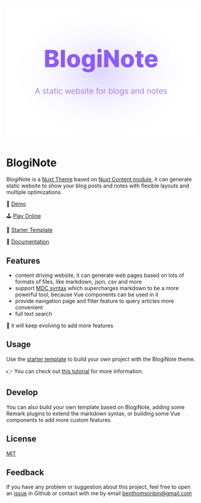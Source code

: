 [![BlogiNote](./public/cover.jpg)](https://github.com/Benbinbin/BlogiNote)

# BlogiNote
BlogiNote is a [Nuxt Theme](https://nuxt.com/docs/guide/going-further/layers) based on [Nuxt Content module](https://content.nuxtjs.org/), it can generate static website to show your blog posts and notes with flexible layouts and multiple optimizations.

:link: [Demo](https://bloginote.benbinbin.com/)

:joystick: [Play Online](https://stackblitz.com/edit/github-qrmhoj)

:pencil: [Starter Template](https://github.com/Benbinbin/BlogiNote-Starter-Template)

:bookmark_tabs: [Documentation](https://documentation.bloginote.benbinbin.com/)

## Features
- content driving website, it can generate web pages based on lots of formats of files, like markdown, json, csv and more
- support [MDC syntax](https://content.nuxtjs.org/guide/writing/mdc) which supercharges markdown to be a more powerful tool, because Vue components can be used in it
- provide navigation page and filter feature to query articles more convenient
- full text search

:muscle: it will keep evolving to add more features

## Usage
Use the [starter template](https://github.com/Benbinbin/BlogiNote-Starter-Template) to build your own project with the BlogiNote theme.

:point_right: You can check out [this tutorial](https://documentation.bloginote.benbinbin.com/article/tutorial/get-start) for more information.

## Develop
You can also build your own template based on BlogiNote, adding some Remark plugins to extend the markdown syntax, or building some Vue components to add more custom features.

## License

[MIT](./LICENSE)

## Feedback
If you have any problem or suggestion about this project, feel free to open an [issue](https://github.com/Benbinbin/BlogiNote/issues/new) in Github or contact with me by email <a href="mailto:benthomsonbin@gmail.com">benthomsonbin@gmail.com</a>